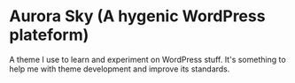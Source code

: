 # Aurora Sky (A hygenic WordPress plateform)
A theme I use to learn and experiment on WordPress stuff. It's something to help me with theme development and improve its standards.
